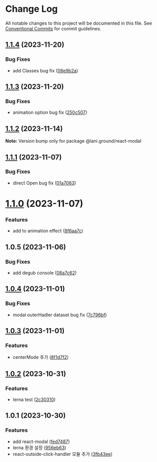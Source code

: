 # Change Log

All notable changes to this project will be documented in this file.
See [Conventional Commits](https://conventionalcommits.org) for commit guidelines.

## [1.1.4](https://github.com/go-lani/lani.ground/compare/@lani.ground/react-modal@1.1.3...@lani.ground/react-modal@1.1.4) (2023-11-20)


### Bug Fixes

* add Classes bug fix ([08e9b2a](https://github.com/go-lani/lani.ground/commit/08e9b2a529c46c7bad817984c291e165dffb82c1))





## [1.1.3](https://github.com/go-lani/lani.ground/compare/@lani.ground/react-modal@1.1.2...@lani.ground/react-modal@1.1.3) (2023-11-20)


### Bug Fixes

* animation option bug fix ([250c507](https://github.com/go-lani/lani.ground/commit/250c50717cf32ec14d7433b52ac6254845deea23))





## [1.1.2](https://github.com/go-lani/lani.ground/compare/@lani.ground/react-modal@1.1.1...@lani.ground/react-modal@1.1.2) (2023-11-14)

**Note:** Version bump only for package @lani.ground/react-modal





## [1.1.1](https://github.com/go-lani/lani.ground/compare/@lani.ground/react-modal@1.1.0...@lani.ground/react-modal@1.1.1) (2023-11-07)


### Bug Fixes

* direct Open bug fix ([01a7063](https://github.com/go-lani/lani.ground/commit/01a7063eba04af696a2dd49f9abb9c03a53a8467))





# [1.1.0](https://github.com/go-lani/lani.ground/compare/@lani.ground/react-modal@1.0.4...@lani.ground/react-modal@1.1.0) (2023-11-07)


### Features

* add to animation effect ([8f6aa7c](https://github.com/go-lani/lani.ground/commit/8f6aa7c87420e7665f91d74504b4f8e6dcce73d2))



## 1.0.5 (2023-11-06)


### Bug Fixes

* add degub console ([08a7c62](https://github.com/go-lani/lani.ground/commit/08a7c624a058eaecc21a7895ac5aec9e513af713))





## [1.0.4](https://github.com/go-lani/lani.ground/compare/@lani.ground/react-modal@1.0.3...@lani.ground/react-modal@1.0.4) (2023-11-01)


### Bug Fixes

* modal outerHadler dataset bug fix ([7c796bf](https://github.com/go-lani/lani.ground/commit/7c796bf79a9271433eb4749259fa243e32bb9417))





## [1.0.3](https://github.com/go-lani/lani.ground/compare/@lani.ground/react-modal@1.0.2...@lani.ground/react-modal@1.0.3) (2023-11-01)


### Features

* centerMode 추가 ([8f1d7f2](https://github.com/go-lani/lani.ground/commit/8f1d7f204d8a578c30b4324bea75a9837e24e284))





## [1.0.2](https://github.com/go-lani/lani.ground/compare/@lani.ground/react-modal@1.0.1...@lani.ground/react-modal@1.0.2) (2023-10-31)


### Features

* lerna test ([2c30310](https://github.com/go-lani/lani.ground/commit/2c30310c6cf2ee318714d580c7b7067c677edaab))





## 1.0.1 (2023-10-30)


### Features

* add react-modal ([fed7487](https://github.com/go-lani/lani.ground/commit/fed748793e24d2cc2d5982b55442afce7802eee8))
* lerna 환경 설정 ([956eb63](https://github.com/go-lani/lani.ground/commit/956eb63b7948da7842f75c616e499f50073d3fae))
* react-outside-click-handler 모듈 추가 ([3fb43ee](https://github.com/go-lani/lani.ground/commit/3fb43ee3a0fe105ab3bf63ec2cd52dfbc28b660e))
